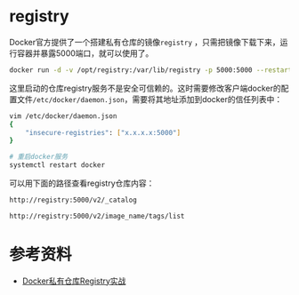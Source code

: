 # registry

Docker官方提供了一个搭建私有仓库的镜像`registry` ，只需把镜像下载下来，运行容器并暴露5000端口，就可以使用了。

```sh
docker run -d -v /opt/registry:/var/lib/registry -p 5000:5000 --restart=always --name my-registry registry
```

这里启动的仓库registry服务不是安全可信赖的。这时需要修改客户端docker的配置文件`/etc/docker/daemon.json`，需要将其地址添加到docker的信任列表中：

```sh
vim /etc/docker/daemon.json
{
    "insecure-registries": ["x.x.x.x:5000"]
}

# 重启docker服务
systemctl restart docker
```

可以用下面的路径查看registry仓库内容：

```html
http://registry:5000/v2/_catalog

http://registry:5000/v2/image_name/tags/list
```

# 参考资料

- [Docker私有仓库Registry实战](https://www.cnblogs.com/gcgc/p/10489385.html)
